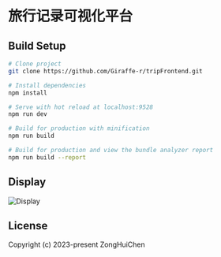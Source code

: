 # 旅行记录可视化平台

## Build Setup

```bash
# Clone project
git clone https://github.com/Giraffe-r/tripFrontend.git

# Install dependencies
npm install

# Serve with hot reload at localhost:9528
npm run dev

# Build for production with minification
npm run build

# Build for production and view the bundle analyzer report
npm run build --report
```

## Display

![Display](https://github.com/Giraffe-r/trip/blob/main/public/images/20240207_220321.gif)

## License

Copyright (c) 2023-present ZongHuiChen
